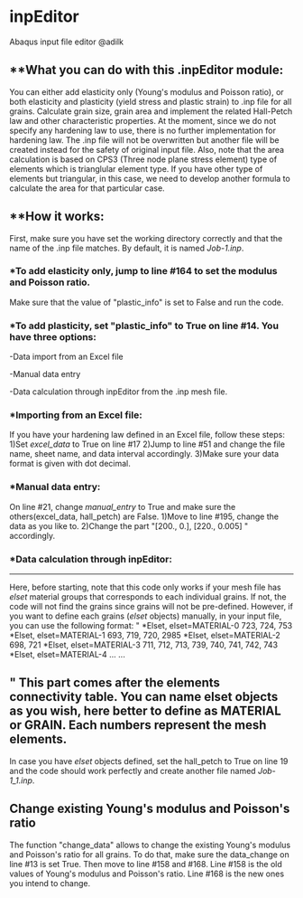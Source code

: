 # inpEditor
Abaqus input file editor 
@adilk

## **What you can do with this .inpEditor module:

You can either add elasticity only (Young's modulus and Poisson ratio), 
or both elasticity and plasticity (yield stress and plastic strain) to .inp file 
for all grains.
Calculate grain size, grain area and implement the related Hall-Petch law and 
other characteristic properties.
At the moment, since we do not specify any hardening law to use, 
there is no further implementation for hardening law. The .inp file will not 
be overwritten but another file will be created instead for the safety of 
original input file. Also, note that the area calculation is based on CPS3 
(Three node plane stress element) type of elements which is trianglular element type.
If you have other type of elements but triangular, in this case, we need to develop another 
formula to calculate the area for that particular case.

## **How it works:
First, make sure you have set the working directory correctly and that 
the name of the .inp file matches. By default, it is named *Job-1.inp*.


### *To add elasticity only, jump to line #164 to set the modulus and Poisson ratio. 
Make sure that the value of "plastic_info" is set to False and run the code.

### *To add plasticity, set "plastic_info" to True on line #14. You have three options:

-Data import from an Excel file

-Manual data entry

-Data calculation through inpEditor from the .inp mesh file.

### *Importing from an Excel file:
If you have your hardening law defined in an Excel file, follow these steps:
1)Set *excel_data* to True on line #17
2)Jump to line #51 and change the file name, sheet name, and data interval accordingly.
3)Make sure your data format is given with dot decimal.


### *Manual data entry:
On line #21, change *manual_entry* to True and make sure the others(excel_data, 
hall_petch) are False.
1)Move to line #195, change the data as you like to. 
2)Change the part "[200., 0.], [220., 0.005] " accordingly.

### *Data calculation through inpEditor:
---
Here, before starting, note that this code only works if your mesh file has
 *elset* material groups that corresponds to each individual grains. 
 If not, the code will not find the grains since grains will not be pre-defined.
However, if you want to define each grains (*elset* objects) manually, 
in your input file, you can use the following format:
"
*Elset, elset=MATERIAL-0
  723,  724,  753
*Elset, elset=MATERIAL-1
  693,  719,  720, 2985
*Elset, elset=MATERIAL-2
  698,  721
*Elset, elset=MATERIAL-3
  711,  712,  713,  739,  740,  741,  742,  743
*Elset, elset=MATERIAL-4
...
...

"
This part comes after the elements connectivity table. You can name elset objects 
as you wish, here better to define as MATERIAL or GRAIN. Each numbers represent 
the mesh elements.
---
In case you have *elset* objects defined, set the hall_petch to True on line 19 and
the code should work perfectly and create another file named *Job-1_1.inp*.

## Change existing Young's modulus and Poisson's ratio
The function "change_data" allows to change the existing Young's modulus and Poisson's ratio for all grains. To do that, 
make sure the data_change on line #13 is set True. Then move to line #158 and #168. Line #158 is the old values of Young's modulus and Poisson's ratio. Line #168 is the new ones you intend to change.
